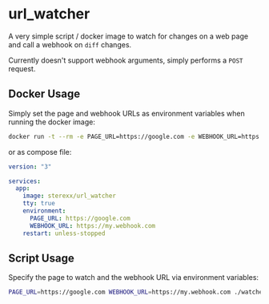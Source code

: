 # url_watcher

A very simple script / docker image to watch for changes on a web page and
call a webhook on `diff` changes.

Currently doesn't support webhook arguments, simply performs a `POST` request.

## Docker Usage

Simply set the page and webhook URLs as environment variables when running the docker image:

```bash
docker run -t --rm -e PAGE_URL=https://google.com -e WEBHOOK_URL=https://my.webhook.com sterexx/url_watcher
```

or as compose file:

```yaml
version: "3"

services:
  app:
    image: sterexx/url_watcher
    tty: true
    environment:
      PAGE_URL: https://google.com
      WEBHOOK_URL: https://my.webhook.com
    restart: unless-stopped
```

## Script Usage

Specify the page to watch and the webhook URL via environment variables:

```bash
PAGE_URL=https://google.com WEBHOOK_URL=https://my.webhook.com ./watcher.rb
```
